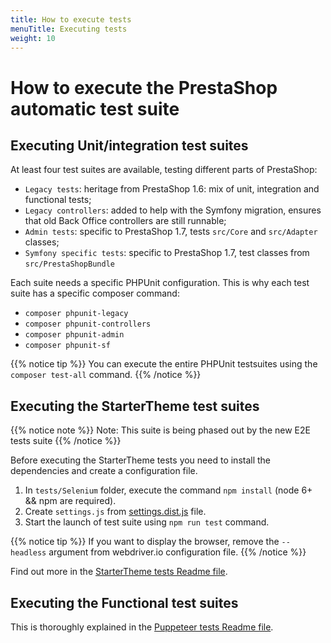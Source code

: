 ```yaml
---
title: How to execute tests
menuTitle: Executing tests
weight: 10
---
```


# How to execute the PrestaShop automatic test suite

## Executing Unit/integration test suites

At least four test suites are available, testing different parts of PrestaShop:

* `Legacy tests`: heritage from PrestaShop 1.6: mix of unit, integration and functional tests;
* `Legacy controllers`: added to help with the Symfony migration, ensures that old Back Office controllers are still runnable;
* `Admin tests`: specific to PrestaShop 1.7, tests `src/Core` and `src/Adapter` classes;
* `Symfony specific tests`: specific to PrestaShop 1.7, test classes from `src/PrestaShopBundle`

Each suite needs a specific PHPUnit configuration. This is why each test suite has a specific composer command:

* `composer phpunit-legacy`
* `composer phpunit-controllers`
* `composer phpunit-admin`
* `composer phpunit-sf`

{{% notice tip %}}
You can execute the entire PHPUnit testsuites using the `composer test-all` command.
{{% /notice %}}

## Executing the StarterTheme test suites

{{% notice note %}}
Note: This suite is being phased out by the new E2E tests suite
{{% /notice %}}

Before executing the StarterTheme tests you need to install the dependencies and create a configuration file.

1. In `tests/Selenium` folder, execute the command `npm install` (node 6+ && npm are required).
2. Create `settings.js` from [settings.dist.js](https://github.com/PrestaShop/PrestaShop/blob/develop/tests/Selenium/settings.dist.js) file.
3. Start the launch of test suite using `npm run test` command.

{{% notice tip %}}
If you want to display the browser, remove the `--headless` argument from webdriver.io configuration file.
{{% /notice %}}

Find out more in the [StarterTheme tests Readme file](https://github.com/PrestaShop/PrestaShop/blob/develop/tests/Selenium/README.md).

## Executing the Functional test suites

This is thoroughly explained in the [Puppeteer tests Readme file](https://github.com/PrestaShop/PrestaShop/blob/develop/tests/puppeteer/README.md).
